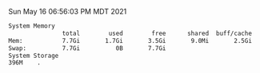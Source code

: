 Sun May 16 06:56:03 PM MDT 2021
```bash
System Memory
               total        used        free      shared  buff/cache   available
Mem:           7.7Gi       1.7Gi       3.5Gi       9.0Mi       2.5Gi       5.7Gi
Swap:          7.7Gi          0B       7.7Gi
System Storage
396M	.
```
